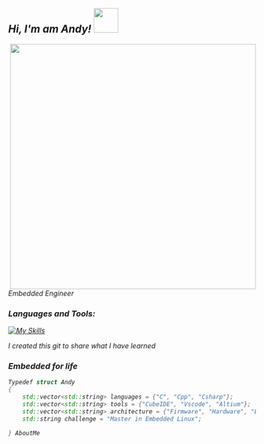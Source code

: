 <p><em><h2> Hi, I'm am Andy! <img src="https://media.giphy.com/media/mGcNjsfWAjY5AEZNw6/giphy.gif" width="50"></h2>
<img align='right' <img src="https://user-images.githubusercontent.com/74038190/213910845-af37a709-8995-40d6-be59-724526e3c3d7.gif" width="500">
<p><em>Embedded Engineer
<h3 align="left">Languages and Tools:</h3>

[![My Skills](https://skillicons.dev/icons?i=c,cpp,cs)](https://skillicons.dev)

I created this git to share what I have learned

### Embedded for life
```Cpp
Typedef struct Andy
{
    std::vector<std::string> languages = {"C", "Cpp", "Csharp"};
    std::vector<std::string> tools = {"CubeIDE", "Vscode", "Altium"};
    std::vector<std::string> architecture = {"Firmware", "Hardware", "Electrical design", "Linix kernel", "Tester"};
    std::string challenge = "Master in Embedded Linux";

} AboutMe
```



